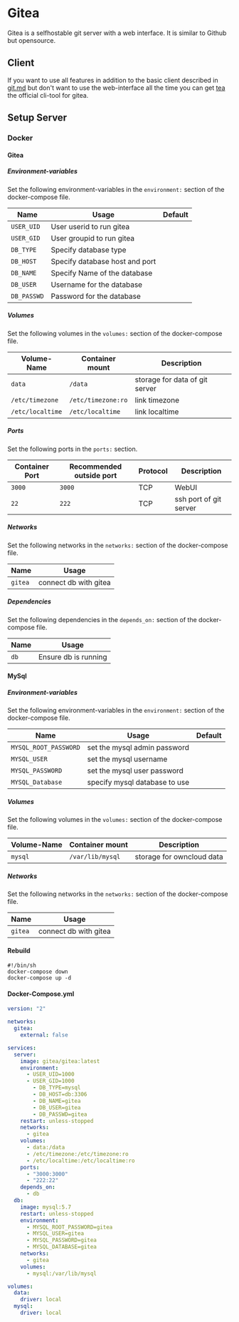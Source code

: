 # Gitea

Gitea is a selfhostable git server with a web interface.
It is similar to Github but opensource.

## Client

If you want to use all features in addition to the basic client described in
[git.md](git.md) but don't want to use the web-interface all the time you can get
[tea](https://gitea.com/gitea/tea) the official cli-tool for gitea.

## Setup Server

### Docker

#### Gitea

##### Environment-variables

Set the following environment-variables in the `environment:` section of the
docker-compose file.

| Name        | Usage                          | Default |
| ----------- | ------------------------------ | ------- |
| `USER_UID`  | User userid to run gitea       |         |
| `USER_GID`  | User groupid to run gitea      |         |
| `DB_TYPE`   | Specify database type          |         |
| `DB_HOST`   | Specify database host and port |         |
| `DB_NAME`   | Specify Name of the database   |         |
| `DB_USER`   | Username for the database      |         |
| `DB_PASSWD` | Password for the database      |         |

##### Volumes

Set the following volumes in the `volumes:` section of the docker-compose file.

| Volume-Name      | Container mount    | Description                    |
| ---------------- | ------------------ | ------------------------------ |
| `data`           | `/data`            | storage for data of git server |
| `/etc/timezone`  | `/etc/timezone:ro` | link timezone                  |
| `/etc/localtime` | `/etc/localtime`   | link localtime                 |

##### Ports

Set the following ports in the `ports:` section.

| Container Port | Recommended outside port | Protocol | Description            |
| -------------- | ------------------------ | -------- | ---------------------- |
| `3000`         | `3000`                   | TCP      | WebUI                  |
| `22`           | `222`                    | TCP      | ssh port of git server |

##### Networks

Set the following networks in the `networks:` section of the docker-compose file.

| Name    | Usage                 |
| ------- | --------------------- |
| `gitea` | connect db with gitea |

##### Dependencies

Set the following dependencies in the `depends_on:` section of the
docker-compose file.

| Name | Usage                |
| ---- | -------------------- |
| `db` | Ensure db is running |

#### MySql

##### Environment-variables

Set the following environment-variables in the `environment:` section of the
docker-compose file.

| Name                  | Usage                         | Default |
| --------------------- | ----------------------------- | ------- |
| `MYSQL_ROOT_PASSWORD` | set the mysql admin password  |         |
| `MYSQL_USER`          | set the mysql username        |         |
| `MYSQL_PASSWORD`      | set the mysql user password   |         |
| `MYSQL_Database`      | specify mysql database to use |         |

##### Volumes

Set the following volumes in the `volumes:` section of the docker-compose file.

| Volume-Name | Container mount  | Description               |
| ----------- | ---------------- | ------------------------- |
| `mysql`     | `/var/lib/mysql` | storage for owncloud data |

##### Networks

Set the following networks in the `networks:` section of the docker-compose file.

| Name    | Usage                 |
| ------- | --------------------- |
| `gitea` | connect db with gitea |

#### Rebuild

```shell
#!/bin/sh
docker-compose down
docker-compose up -d
```

#### Docker-Compose.yml

```yml
version: "2"

networks:
  gitea:
    external: false

services:
  server:
    image: gitea/gitea:latest
    environment:
      - USER_UID=1000
      - USER_GID=1000
        - DB_TYPE=mysql
        - DB_HOST=db:3306
        - DB_NAME=gitea
        - DB_USER=gitea
        - DB_PASSWD=gitea
    restart: unless-stopped
    networks:
      - gitea
    volumes:
      - data:/data
      - /etc/timezone:/etc/timezone:ro
      - /etc/localtime:/etc/localtime:ro
    ports:
      - "3000:3000"
      - "222:22"
    depends_on:
      - db
  db:
    image: mysql:5.7
    restart: unless-stopped
    environment:
      - MYSQL_ROOT_PASSWORD=gitea
      - MYSQL_USER=gitea
      - MYSQL_PASSWORD=gitea
      - MYSQL_DATABASE=gitea
    networks:
      - gitea
    volumes:
      - mysql:/var/lib/mysql

volumes:
  data:
    driver: local
  mysql:
    driver: local
```
